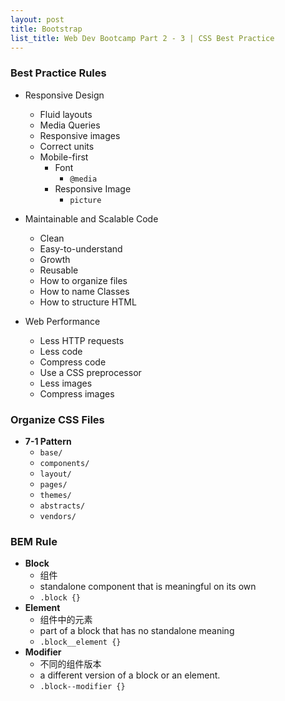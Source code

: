 ```yaml
---
layout: post
title: Bootstrap
list_title: Web Dev Bootcamp Part 2 - 3 | CSS Best Practice
---
```


### Best Practice Rules

- Responsive Design
	- Fluid layouts
	- Media Queries
	- Responsive images
	- Correct units
	- Mobile-first
		- Font
			- `@media`
		- Responsive Image
			- `picture`
		
- Maintainable and Scalable Code
	- Clean
	- Easy-to-understand
	- Growth
	- Reusable
	- How to organize files
	- How to name Classes
	- How to structure HTML

- Web Performance
	- Less HTTP requests
	- Less code
	- Compress code 
	- Use a CSS preprocessor
	- Less images
	- Compress images

### Organize CSS Files

- **7-1 Pattern**
	- `base/`
	- `components/`
	- `layout/`
	- `pages/`
	- `themes/` 
	- `abstracts/`
	- `vendors/`

### BEM Rule

- **Block**
	- 组件
	- standalone component that is meaningful on its own
	- `.block {}`
- **Element**
	- 组件中的元素
	- part of a block that has no standalone meaning
	- `.block__element {}`
- **Modifier**
	- 不同的组件版本
	- a different version of a block or an element.
	- `.block--modifier {}`
